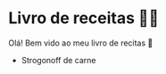 # Livro de receitas :woman_cook:

Olá! Bem vido ao meu livro de recitas :cookie:

- Strogonoff de carne 

